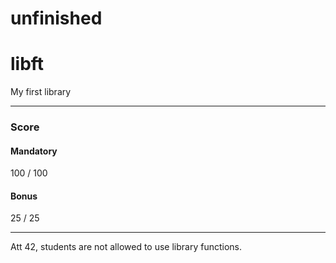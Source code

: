 # unfinished
# libft
My first library
***
### Score
#### Mandatory
100 / 100
#### Bonus
25 / 25
***
Att 42, students are not allowed to use library functions.
